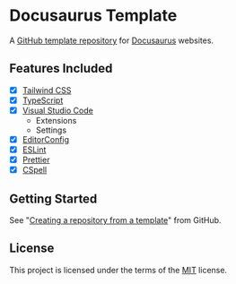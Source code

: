 # Docusaurus Template

A [GitHub template repository](https://docs.github.com/en/repositories/creating-and-managing-repositories/creating-a-template-repository) for [Docusaurus](https://docusaurus.io/) websites.

## Features Included

- [x] [Tailwind CSS](https://tailwindcss.com/)
- [x] [TypeScript](https://www.typescriptlang.org/)
- [x] [Visual Studio Code](https://code.visualstudio.com/)
  - Extensions
  - Settings
- [x] [EditorConfig](https://editorconfig.org/)
- [x] [ESLint](https://eslint.org/)
- [x] [Prettier](https://prettier.io/)
- [x] [CSpell](https://cspell.org/)

## Getting Started

See "[Creating a repository from a template](https://docs.github.com/en/repositories/creating-and-managing-repositories/creating-a-repository-from-a-template)" from GitHub.

## License

This project is licensed under the terms of the [MIT](LICENSE) license.